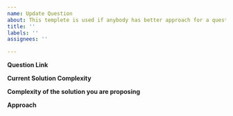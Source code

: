 ```yaml
---
name: Update Question
about: This templete is used if anybody has better approach for a question.
title: ''
labels: ''
assignees: ''

---
```


**Question Link**

**Current Solution Complexity**

**Complexity of the solution you are proposing**

**Approach**
